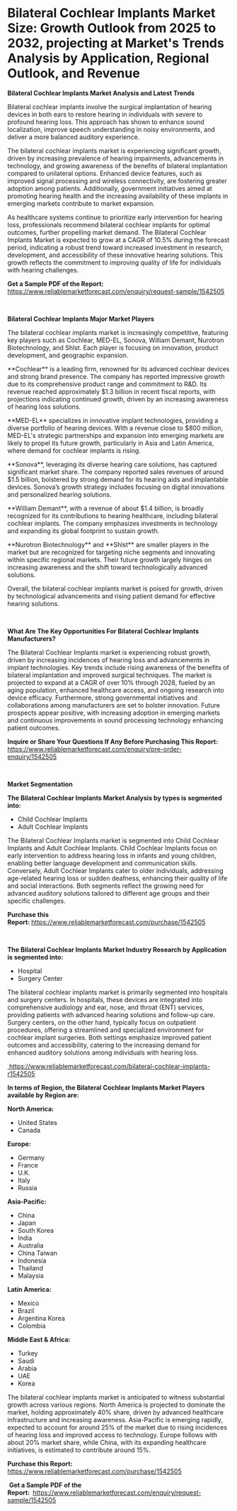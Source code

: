 <p><h1>Bilateral Cochlear Implants Market Size: Growth Outlook from 2025 to 2032, projecting at Market's Trends Analysis by Application, Regional Outlook, and Revenue</h1></p><p><strong>Bilateral Cochlear Implants Market Analysis and Latest Trends</strong></p>
<p><p>Bilateral cochlear implants involve the surgical implantation of hearing devices in both ears to restore hearing in individuals with severe to profound hearing loss. This approach has shown to enhance sound localization, improve speech understanding in noisy environments, and deliver a more balanced auditory experience. </p><p>The bilateral cochlear implants market is experiencing significant growth, driven by increasing prevalence of hearing impairments, advancements in technology, and growing awareness of the benefits of bilateral implantation compared to unilateral options. Enhanced device features, such as improved signal processing and wireless connectivity, are fostering greater adoption among patients. Additionally, government initiatives aimed at promoting hearing health and the increasing availability of these implants in emerging markets contribute to market expansion.</p><p>As healthcare systems continue to prioritize early intervention for hearing loss, professionals recommend bilateral cochlear implants for optimal outcomes, further propelling market demand. The Bilateral Cochlear Implants Market is expected to grow at a CAGR of 10.5% during the forecast period, indicating a robust trend toward increased investment in research, development, and accessibility of these innovative hearing solutions. This growth reflects the commitment to improving quality of life for individuals with hearing challenges.</p></p>
<p><strong>Get a Sample PDF of the Report:&nbsp;</strong> <a href="https://www.reliablemarketforecast.com/enquiry/request-sample/1542505?utm_campaign=1110&utm_medium=2&utm_source=Github&utm_content=ia&utm_term=13042025&utm_id=bilateral-cochlear-implants">https://www.reliablemarketforecast.com/enquiry/request-sample/1542505</a></p>
<p>&nbsp;</p>
<p><strong>Bilateral Cochlear Implants Major Market Players</strong></p>
<p><p>The bilateral cochlear implants market is increasingly competitive, featuring key players such as Cochlear, MED-EL, Sonova, William Demant, Nurotron Biotechnology, and Shlst. Each player is focusing on innovation, product development, and geographic expansion.</p><p>**Cochlear** is a leading firm, renowned for its advanced cochlear devices and strong brand presence. The company has reported impressive growth due to its comprehensive product range and commitment to R&D. Its revenue reached approximately $1.3 billion in recent fiscal reports, with projections indicating continued growth, driven by an increasing awareness of hearing loss solutions.</p><p>**MED-EL** specializes in innovative implant technologies, providing a diverse portfolio of hearing devices. With a revenue close to $800 million, MED-EL's strategic partnerships and expansion into emerging markets are likely to propel its future growth, particularly in Asia and Latin America, where demand for cochlear implants is rising.</p><p>**Sonova**, leveraging its diverse hearing care solutions, has captured significant market share. The company reported sales revenues of around $1.5 billion, bolstered by strong demand for its hearing aids and implantable devices. Sonova’s growth strategy includes focusing on digital innovations and personalized hearing solutions.</p><p>**William Demant**, with a revenue of about $1.4 billion, is broadly recognized for its contributions to hearing healthcare, including bilateral cochlear implants. The company emphasizes investments in technology and expanding its global footprint to sustain growth.</p><p>**Nurotron Biotechnology** and **Shlst** are smaller players in the market but are recognized for targeting niche segments and innovating within specific regional markets. Their future growth largely hinges on increasing awareness and the shift toward technologically advanced solutions. </p><p>Overall, the bilateral cochlear implants market is poised for growth, driven by technological advancements and rising patient demand for effective hearing solutions.</p></p>
<p>&nbsp;</p>
<p><strong>What Are The Key Opportunities For Bilateral Cochlear Implants Manufacturers?</strong></p>
<p><p>The Bilateral Cochlear Implants market is experiencing robust growth, driven by increasing incidences of hearing loss and advancements in implant technologies. Key trends include rising awareness of the benefits of bilateral implantation and improved surgical techniques. The market is projected to expand at a CAGR of over 10% through 2028, fueled by an aging population, enhanced healthcare access, and ongoing research into device efficacy. Furthermore, strong governmental initiatives and collaborations among manufacturers are set to bolster innovation. Future prospects appear positive, with increasing adoption in emerging markets and continuous improvements in sound processing technology enhancing patient outcomes.</p></p>
<p><strong>Inquire or Share Your Questions If Any Before Purchasing This Report:</strong> <a href="https://www.reliablemarketforecast.com/enquiry/pre-order-enquiry/1542505?utm_campaign=1110&utm_medium=2&utm_source=Github&utm_content=ia&utm_term=13042025&utm_id=bilateral-cochlear-implants">https://www.reliablemarketforecast.com/enquiry/pre-order-enquiry/1542505</a></p>
<p>&nbsp;</p>
<p><strong>Market Segmentation</strong></p>
<p><strong>The Bilateral Cochlear Implants Market Analysis by types is segmented into:</strong></p>
<p><ul><li>Child Cochlear Implants</li><li>Adult Cochlear Implants</li></ul></p>
<p><p>The Bilateral Cochlear Implants market is segmented into Child Cochlear Implants and Adult Cochlear Implants. Child Cochlear Implants focus on early intervention to address hearing loss in infants and young children, enabling better language development and communication skills. Conversely, Adult Cochlear Implants cater to older individuals, addressing age-related hearing loss or sudden deafness, enhancing their quality of life and social interactions. Both segments reflect the growing need for advanced auditory solutions tailored to different age groups and their specific challenges.</p></p>
<p><strong>Purchase this Report:&nbsp;</strong><a href="https://www.reliablemarketforecast.com/purchase/1542505?utm_campaign=1110&utm_medium=2&utm_source=Github&utm_content=ia&utm_term=13042025&utm_id=bilateral-cochlear-implants">https://www.reliablemarketforecast.com/purchase/1542505</a></p>
<p>&nbsp;</p>
<p><strong>The Bilateral Cochlear Implants Market Industry Research by Application is segmented into:</strong></p>
<p><ul><li>Hospital</li><li>Surgery Center</li></ul></p>
<p><p>The bilateral cochlear implants market is primarily segmented into hospitals and surgery centers. In hospitals, these devices are integrated into comprehensive audiology and ear, nose, and throat (ENT) services, providing patients with advanced hearing solutions and follow-up care. Surgery centers, on the other hand, typically focus on outpatient procedures, offering a streamlined and specialized environment for cochlear implant surgeries. Both settings emphasize improved patient outcomes and accessibility, catering to the increasing demand for enhanced auditory solutions among individuals with hearing loss.</p></p>
<p><a href="https://www.reliablemarketforecast.com/bilateral-cochlear-implants-r1542505?utm_campaign=1110&utm_medium=2&utm_source=Github&utm_content=ia&utm_term=13042025&utm_id=bilateral-cochlear-implants">&nbsp;https://www.reliablemarketforecast.com/bilateral-cochlear-implants-r1542505</a></p>
<p><strong>In terms of Region, the Bilateral Cochlear Implants Market Players available by Region are:</strong></p>
<p>
    <p> <strong> North America: </strong>
        <ul>
            <li>United States</li>
            <li>Canada</li>
        </ul>
        </p> 
    <p> <strong> Europe: </strong>
        <ul>
            <li>Germany</li>
            <li>France</li>
            <li>U.K.</li>
            <li>Italy</li>
            <li>Russia</li>
        </ul>
        </p> 
    <p> <strong> Asia-Pacific: </strong>
        <ul>
            <li>China</li>
            <li>Japan</li>
            <li>South Korea</li>
            <li>India</li>
            <li>Australia</li>
            <li>China Taiwan</li>
            <li>Indonesia</li>
            <li>Thailand</li>
            <li>Malaysia</li>
        </ul>
        </p> 
    <p> <strong> Latin America: </strong>
        <ul>
            <li>Mexico</li>
            <li>Brazil</li>
            <li>Argentina Korea</li>
            <li>Colombia</li>
        </ul>
        </p> 
    <p> <strong> Middle East & Africa: </strong>
        <ul>
            <li>Turkey</li>
            <li>Saudi</li>
            <li>Arabia</li>
            <li>UAE</li>
            <li>Korea</li>
        </ul>
    </p>
    </p>
<p><p>The bilateral cochlear implants market is anticipated to witness substantial growth across various regions. North America is projected to dominate the market, holding approximately 40% share, driven by advanced healthcare infrastructure and increasing awareness. Asia-Pacific is emerging rapidly, expected to account for around 25% of the market due to rising incidences of hearing loss and improved access to technology. Europe follows with about 20% market share, while China, with its expanding healthcare initiatives, is estimated to contribute around 15%.</p></p>
<p><strong>Purchase this Report: </strong><a href="https://www.reliablemarketforecast.com/purchase/1542505?utm_campaign=1110&utm_medium=2&utm_source=Github&utm_content=ia&utm_term=13042025&utm_id=bilateral-cochlear-implants">https://www.reliablemarketforecast.com/purchase/1542505</a></p>
<p>&nbsp;<strong>Get a Sample PDF of the Report:&nbsp;&nbsp;</strong><a href="https://www.reliablemarketforecast.com/enquiry/request-sample/1542505?utm_campaign=1110&utm_medium=2&utm_source=Github&utm_content=ia&utm_term=13042025&utm_id=bilateral-cochlear-implants">https://www.reliablemarketforecast.com/enquiry/request-sample/1542505</a></p>
<p><strong></strong></p>
<p><p></p><p></p><p></p></p>